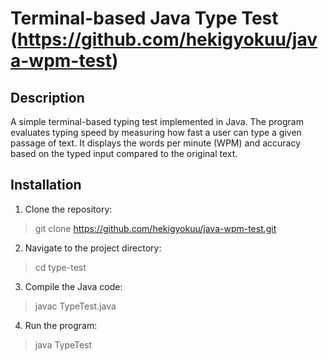 # Terminal-based Java Type Test (https://github.com/hekigyokuu/java-wpm-test)

## Description
A simple terminal-based typing test implemented in Java. The program evaluates typing speed by measuring how fast a user can type a given passage of text. It displays the words per minute (WPM) and accuracy based on the typed input compared to the original text.

## Installation
1. Clone the repository: 
> git clone https://github.com/hekigyokuu/java-wpm-test.git
2. Navigate to the project directory:
> cd type-test
3. Compile the Java code:
> javac TypeTest.java
4. Run the program:
> java TypeTest

